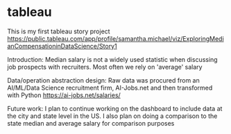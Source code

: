 # tableau
This is my first tableau story project
https://public.tableau.com/app/profile/samantha.michael/viz/ExploringMedianCompensationinDataScience/Story1

Introduction: 
Median salary is not a widely used statistic when discussing job prospects with recruiters. Most often we rely on 'average' salary


Data/operation abstraction design:
Raw data was procured from an AI/ML/Data Science recruitment firm, AI-Jobs.net and then transformed with Python
https://ai-jobs.net/salaries/

Future work:
I plan to continue working on the dashboard to include data at the city and state level in the US. I also plan on doing a comparison to the state median and average salary for comparison purposes





